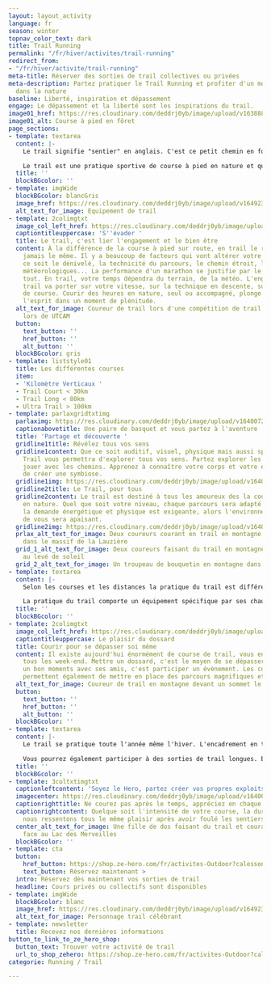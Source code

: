 ```yaml
---
layout: layout_activity
language: fr
season: winter
topnav_color_text: dark
title: Trail Running
permalink: "/fr/hiver/activites/trail-running"
redirect_from:
- "/fr/hiver/activite/trail-running"
meta-title: Réserver des sorties de trail collectives ou privées
meta-description: Partez pratiquer le Trail Running et profiter d'un moment sportif
  dans la nature
baseline: Liberté, inspiration et dépassement
engage: Le dépassement et la liberté sont les inspirations du trail.
image01_href: https://res.cloudinary.com/deddrj0yb/image/upload/v1638883629/website/summer/Trail-foret-seul_ofxowi.jpg
image01_alt: Course à pied en fôret
page_sections:
- template: textarea
  content: |-
    Le trail signifie "sentier" en anglais. C'est ce petit chemin en forêt, en montagne ou dans la jungle qui monte et qui descend, qui tourne et vivote. Ce petit chemin parfois technique, raide, lisse ou rempli de cailloux ou de racines.

    Le trail est une pratique sportive de course à pied en nature et quelques fois dans le milieu urbain. Quelle que soit la course, il présentera du dénivelé. C'est-à-dire que vous trouverez des montées et des descentes.
  title: ''
  blockBGcolor: ''
- template: imgWide
  blockBGcolor: blancGris
  image_href: https://res.cloudinary.com/deddrj0yb/image/upload/v1649234220/website/assets/Recadr%C3%A9es/trail.png
  alt_text_for_image: Equipement de trail
- template: 2colimgtxt
  image_col_left_href: https://res.cloudinary.com/deddrj0yb/image/upload/v1640069842/website/summer/IMG_20210716_180932_893_spbn5s.jpg
  captiontitleuppercase: 'S''évader '
  title: Le trail, c'est lier l'engagement et le bien être
  content: À la différence de la course à pied sur route, en trail le rythme n'est
    jamais le même. Il y a beaucoup de facteurs qui vont altérer votre vitesse. Que
    ce soit le dénivelé, la technicité du parcours, le chemin étroit, les conditions
    météorologiques... La performance d'un marathon se justifie par le temps et c'est
    tout. En trail, votre temps dépendra du terrain, de la météo. L'engagement en
    trail va porter sur votre vitesse, sur la technique en descente, sur votre gestion
    de course. Courir des heures en nature, seul ou accompagné, plonge le corps et
    l'esprit dans un moment de plénitude.
  alt_text_for_image: Coureur de trail lors d'une compétition de trail dans les montagnes
    lors de UTCAM
  button:
    text_button: ''
    href_button: ''
    alt_button: ''
  blockBGcolor: gris
- template: liststyle01
  title: Les différentes courses
  item:
  - 'Kilomètre Verticaux '
  - Trail Court < 30km
  - Trail Long < 80km
  - Ultra Trail > 100km
- template: parlaxgridtxtimg
  parlaximg: https://res.cloudinary.com/deddrj0yb/image/upload/v1640072271/website/summer/IMG_20200627_113908_kkfmdk.jpg
  captionabovetitle: Une paire de basquet et vous partez à l'aventure
  title: 'Partage et découverte '
  gridline1title: Révélez tous vos sens
  gridline1content: Que ce soit auditif, visuel, physique mais aussi spirituel, le
    Trail vous permettra d'explorer tous vos sens. Partez explorer les chemins et
    jouer avec les chemins. Apprenez à connaître votre corps et votre esprit afin
    de créer une symbiose.
  gridline1img: https://res.cloudinary.com/deddrj0yb/image/upload/v1640072271/website/summer/IMG_20200627_060750_fwezp1.jpg
  gridline2title: Le Trail, pour tous
  gridline2content: Le trail est destiné à tous les amoureux des la course à pied
    en nature. Quel que soit votre niveau, chaque parcours sera adapté au votre. Si
    la demande énergétique et physique est exigeante, alors l'environnement lui autour
    de vous sera apaisant.
  gridline2img: https://res.cloudinary.com/deddrj0yb/image/upload/v1640072272/website/summer/IMG_20200528_132727_fnpain.jpg
  prlax_alt_text_for_image: Deux coureurs courant en trail en montagne sur la neige
    dans le massif de la Lauzière
  grid_1_alt_text_for_image: Deux coureurs faisant du trail en montagne sur une crête
    au levé de soleil
  grid_2_alt_text_for_image: Un troupeau de bouquetin en montagne dans le Mercantour
- template: textarea
  content: |-
    Selon les courses et les distances la pratique du trail est différente. Plus la course est courte, plus l'engagement physique sera important. À l’inverse, plus la distance est longue, plus l'engagement mental sera important. Le trail, en plus de son aspect physiologique et physique, demandera une part très importante du mental, de gestion de course et d'alimentation. Ce sont autant de paramètres qui rendent cette pratique encore plus intéressante et riche.

    La pratique du trail comporte un équipement spécifique par ses chaussures, ses vêtements, ses sacs à dos d'hydratation, le port de bâtons etc.
  title: ''
  blockBGcolor: ''
- template: 2colimgtxt
  image_col_left_href: https://res.cloudinary.com/deddrj0yb/image/upload/v1640072272/website/summer/IMG_20200809_090044_skturv.jpg
  captiontitleuppercase: Le plaisir du dossard
  title: Courir pour se dépasser soi même
  content: Il existe aujourd'hui énormément de course de trail, vous en trouverez
    tous les week-end. Mettre un dossard, c'est le moyen de se dépasser, de passer
    un bon moments avec ses amis, c'est participer un évènement. Les compétitions
    permettent également de mettre en place des parcours magnifiques et uniques.
  alt_text_for_image: Coureur de trail en montagne devant un sommet le cheval noir
  button:
    text_button: ''
    href_button: ''
    alt_button: ''
  blockBGcolor: ''
- template: textarea
  content: |-
    Le trail se pratique toute l'année même l'hiver. L'encadrement en trail est idéal si vous souhaitez progresser, découvrir et partager. Un coach en trail running vous permettra d'évoluer et de progresser que ce soit en montée, en descente, sur plat. Cela pourra se travailler sur des séances dîtes spécifiques.

    Vous pourrez également participer à des sorties de trail longues. Elles permettront de découvrir un lieu, un environnement avec un groupe.
  title: ''
  blockBGcolor: ''
- template: 3coltxtimgtxt
  captionleftcontent: 'Soyez le Hero, partez créer vos propres exploits '
  imagecenter: https://res.cloudinary.com/deddrj0yb/image/upload/v1640072272/website/summer/IMG20210813131314_aotkis.jpg
  captionrighttitle: Ne courez pas après le temps, appréciez en chaque secondes
  captionrightcontent: Quelque soit l'intensité de votre course, la durée et la difficulté,
    nous ressentons tous le même plaisir après avoir foulé les sentiers.
  center_alt_text_for_image: Une fille de dos faisant du trail et courant en montagne
    face au Lac des Merveilles
  blockBGcolor: ''
- template: cta
  button:
    href_button: https://shop.ze-hero.com/fr/activites-Outdoor?calessonstype=all&catypegenderlistsummer=all&calessonsactivitytype=Trail&start-date=
    text_button: Réservez maintenant >
  intro: Réservez dès maintenant vos sorties de trail
  headline: Cours privés ou collectifs sont disponibles
- template: imgWide
  blockBGcolor: blanc
  image_href: https://res.cloudinary.com/deddrj0yb/image/upload/v1649238382/website/assets/Personnages%20poses/Poses%20format%20large/Trail_Running.png
  alt_text_for_image: Personnage trail célébrant
- template: newsletter
  title: Recevez nos dernières informations
button_to_link_to_ze_hero_shop:
  button_text: Trouver votre activité de trail
  url_to_shop_zehero: https://shop.ze-hero.com/fr/activites-Outdoor?calessonstype=all&catypegenderlistsummer=all&calessonsactivitytype=Trail&start-date=
categorie: Running / Trail

---
```

